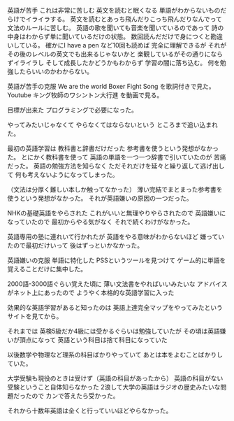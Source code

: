 


英語が苦手
これは非常に苦しむ
英文を読むと眠くなる
単語がわからないものだらけでイライラする。
英文を読むとあっち飛んだりこっち飛んだりなんでって
文法のルールに苦しむ。
英語の歌を聞いても音楽を聞いているのであって
詩の中身はわからず単に聞いているだけの状態。
数回読んだだけで身につくと勘違いしている。
確かにI have a pen など10回も読めば
完全に理解できるが
それがその後のレベルの英文でも出来るじゃないかと
楽観しているがその通りにならずイライラし
そして成長したかどうかもわからず
学習の闇に落ち込む。
何を勉強したらいいのかわからない。

英語が苦手の克服
We are the world
Boxer
Fight Song
を歌詞付きで見た。
Youtube
キング牧師のワシントン大行進
を動画で見る。

目標が出来た
プログラミングで必要になった。

やってみたいじゃなくて
やらなくてはならないという
ところまで追い込まれた。



最初の英語学習は
教科書と辞書だけだった
参考書を使うという発想がなかった。
とにかく教科書を使って
英語の単語を一つ一つ辞書で引いていたのが
苦痛だった。
英語の勉強方法を知らなく
ただそれだけを延々と繰り返して逃げ出して
何も考えないようになってしまった。

（文法は分厚く難しい本しか触ってなかった）
薄い完結でまとまった参考書を使うという発想がなかった。
それが英語嫌いの原因の一つだった。

NHKの基礎英語をやらされた
これがいいと無理やりやらされたので
英語嫌いになっていたので
最初からやる気がなく
それで続くわけがなかった。

英語専用の塾に連れいて行かれたが
英語をやる意味がわからないほど
嫌っていたので最初だけいって
後はずっといかなかった。

英語嫌いの克服
単語に特化した
PSSというツールを見つけて
ゲーム的に単語を覚えることだけに集中した。

2000語-3000語ぐらい覚えた頃に
薄い文法書をやればいいみたいな
アドバイスがネット上にあったので
ようやく本格的な英語学習に入った

効果的な英語学習があると知ったのは
英語上達完全マップをやってみたというサイトを見てから。

それまでは
英検5級だか4級には受かるぐらいは勉強していたが
その頃は英語嫌いが頂点になって
英語という科目は捨て科目になっていた

以後数学や物理など理系の科目ばかりやっていて
あとは本をよむことばかりしていた。

大学受験も現役のときは受けず（英語の科目があったから）
英語の科目がない受験ということ自体知らなかった
2浪して大学の英語はラジオの歴史みたいな問題だったので
カンで答えたら受かった。

それから十数年英語は全くと行っていいほどやらなかった。









